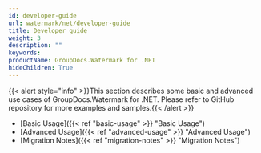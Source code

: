 ```yaml
---
id: developer-guide
url: watermark/net/developer-guide
title: Developer guide
weight: 3
description: ""
keywords: 
productName: GroupDocs.Watermark for .NET
hideChildren: True
---
```

{{< alert style="info" >}}This section describes some basic and advanced use cases of GroupDocs.Watermark for .NET. Please refer to GitHub repository for more examples and samples.{{< /alert >}}

* [Basic Usage]({{< ref "basic-usage" >}} "Basic Usage")
* [Advanced Usage]({{< ref "advanced-usage" >}} "Advanced Usage")
* [Migration Notes]({{< ref "migration-notes" >}} "Migration Notes")